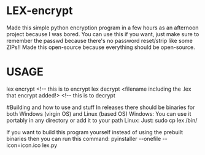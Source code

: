 # LEX-encrypt

Made this simple python encryption program in a few hours as an afternoon project because I was bored.
You can use this if you want, just make sure to remember the passwd because there's no password reset/strip like some ZIPs!!
Made this open-source because everything should be open-source.

# USAGE
lex encrypt <filename> <!-- this is to encrypt
lex decrypt <filename including the .lex that encrypt added!> <!-- this is to decrypt

#Building and how to use and stuff
In releases there should be binaries for both Windows (virgin OS) and Linux (based OS)
Windows: You can use it portably in any directory or add it to your path
Linux: Just: sudo cp lex /bin/

If you want to build this program yourself instead of using the prebuilt binaries then you can run this command:
pyinstaller --onefile --icon=icon.ico lex.py
